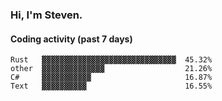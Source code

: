 ### Hi, I'm Steven.

#### Coding activity (past 7 days)
```
Rust   ▓▓▓▓▓▓▓▓▓▓▓▓▓▓▓▓▓▓▓▓▓▓▓▓▓▓▓▓▓▓  45.32%
other  ▓▓▓▓▓▓▓▓▓▓▓▓▓▓                  21.26%
C#     ▓▓▓▓▓▓▓▓▓▓▓                     16.87%
Text   ▓▓▓▓▓▓▓▓▓▓                      16.55%
```
